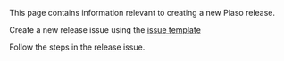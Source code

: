 This page contains information relevant to creating a new Plaso release.

Create a new release issue using the [issue template](https://github.com/log2timeline/plaso/issues/new?template=release.md&title=Release%20plaso%20VERSION)

Follow the steps in the release issue.
